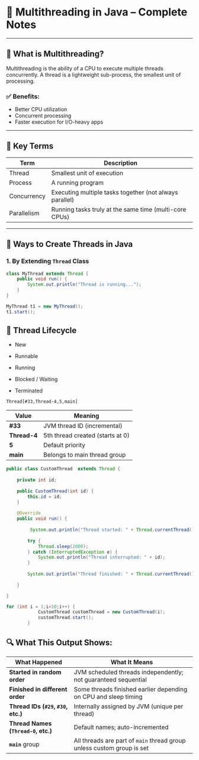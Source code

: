 # 🧵 Multithreading in Java – Complete Notes

---

## 🔹 What is Multithreading?

Multithreading is the ability of a CPU to execute multiple threads concurrently. A thread is a lightweight sub-process, the smallest unit of processing.

### ✅ Benefits:
- Better CPU utilization
- Concurrent processing
- Faster execution for I/O-heavy apps

---

## 🔹 Key Terms

| Term         | Description |
|--------------|-------------|
| Thread       | Smallest unit of execution |
| Process      | A running program |
| Concurrency  | Executing multiple tasks together (not always parallel) |
| Parallelism  | Running tasks truly at the same time (multi-core CPUs) |

---

## 🔹 Ways to Create Threads in Java

### 1. By Extending `Thread` Class

```java
class MyThread extends Thread {
    public void run() {
        System.out.println("Thread is running...");
    }
}

MyThread t1 = new MyThread();
t1.start();
```

## 🔹 Thread Lifecycle
- New

- Runnable

- Running

- Blocked / Waiting

- Terminated

```
Thread[#33,Thread-4,5,main]
```

| Value        | Meaning                          |
| ------------ | -------------------------------- |
| **#33**      | JVM thread ID (incremental)      |
| **Thread-4** | 5th thread created (starts at 0) |
| **5**        | Default priority                 |
| **main**     | Belongs to main thread group     |


```java
public class CustomThread  extends Thread {
	
	private int id;
	
	public CustomThread(int id) {
		this.id = id;
	}
	
	@Override
	public void run() {
		
		 System.out.println("Thread started: " + Thread.currentThread() + " ID: " + id);
		
		try {
			Thread.sleep(2000);
		} catch (InterruptedException e) {
			System.out.println("Thread interrupted: " + id);
		}
		
		System.out.println("Thread finished: " + Thread.currentThread() + " ID: " + id);
		
	}

}

for (int i = 1;i<10;i++) {
			CustomThread customThread = new CustomThread(i);
			customThread.start();
		}

```

## 🔍 What This Output Shows:

| What Happened                       | What It Means                                                          |
| ----------------------------------- | ---------------------------------------------------------------------- |
| **Started in random order**         | JVM scheduled threads independently; not guaranteed sequential         |
| **Finished in different order**     | Some threads finished earlier depending on CPU and sleep timing        |
| **Thread IDs (`#29`, `#30`, etc.)** | Internally assigned by JVM (unique per thread)                         |
| **Thread Names (`Thread-0`, etc.)** | Default names; auto-incremented                                        |
| **`main`** group                    | All threads are part of `main` thread group unless custom group is set |


